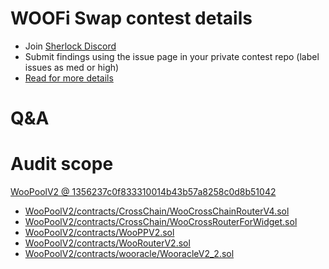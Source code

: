 
# WOOFi Swap contest details

- Join [Sherlock Discord](https://discord.gg/MABEWyASkp)
- Submit findings using the issue page in your private contest repo (label issues as med or high)
- [Read for more details](https://docs.sherlock.xyz/audits/watsons)

# Q&A

# Audit scope


[WooPoolV2 @ 1356237c0f833310014b43b57a8258c0d8b51042](https://github.com/woonetwork/WooPoolV2/tree/1356237c0f833310014b43b57a8258c0d8b51042)
- [WooPoolV2/contracts/CrossChain/WooCrossChainRouterV4.sol](WooPoolV2/contracts/CrossChain/WooCrossChainRouterV4.sol)
- [WooPoolV2/contracts/CrossChain/WooCrossRouterForWidget.sol](WooPoolV2/contracts/CrossChain/WooCrossRouterForWidget.sol)
- [WooPoolV2/contracts/WooPPV2.sol](WooPoolV2/contracts/WooPPV2.sol)
- [WooPoolV2/contracts/WooRouterV2.sol](WooPoolV2/contracts/WooRouterV2.sol)
- [WooPoolV2/contracts/wooracle/WooracleV2_2.sol](WooPoolV2/contracts/wooracle/WooracleV2_2.sol)


